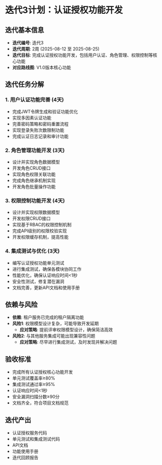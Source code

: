 # 迭代3计划：认证授权功能开发

## 迭代基本信息
- **迭代编号**: 迭代3
- **迭代周期**: 2周 (2025-08-12 至 2025-08-25)
- **迭代目标**: 完成认证授权功能开发，包括用户认证、角色管理、权限控制等核心功能
- **对应路线图**: V1.0版本核心功能

## 迭代任务分解

### 1. 用户认证功能完善 (4天)
- 完成JWT令牌生成和验证功能优化
- 实现多因素认证功能
- 完善密码策略和密码重置流程
- 实现登录失败次数限制功能
- 完成认证日志记录和审计功能

### 2. 角色管理功能开发 (3天)
- 设计并实现角色数据模型
- 开发角色CRUD接口
- 实现角色权限关联功能
- 完成角色继承机制实现
- 开发角色批量操作功能

### 3. 权限控制功能开发 (4天)
- 设计并实现权限数据模型
- 开发权限CRUD接口
- 实现基于RBAC的权限控制机制
- 完成API级别的权限校验实现
- 开发权限缓存机制，提高性能

### 4. 集成测试与优化 (3天)
- 编写认证授权功能单元测试
- 进行集成测试，确保各模块协同工作
- 性能优化，确保认证响应时间<1秒
- 安全性测试，修复潜在漏洞
- 文档完善，更新API文档和使用手册

## 依赖与风险
- **依赖**: 租户服务已完成的租户隔离功能
- **风险1**: 权限模型设计复杂，可能导致开发延期
  - **应对策略**: 提前评审权限模型设计，确保简洁高效
- **风险2**: 与其他服务集成可能出现兼容性问题
  - **应对策略**: 尽早进行集成测试，及时发现并解决问题

## 验收标准
- 完成所有认证授权核心功能开发
- 单元测试覆盖率≥80%
- 集成测试通过率≥95%
- 认证响应时间<1秒
- 安全漏洞扫描分数≥90分
- 文档齐全，符合项目文档规范

## 迭代产出
- 认证授权服务代码
- 单元测试和集成测试代码
- API文档
- 功能使用手册
- 迭代回顾报告